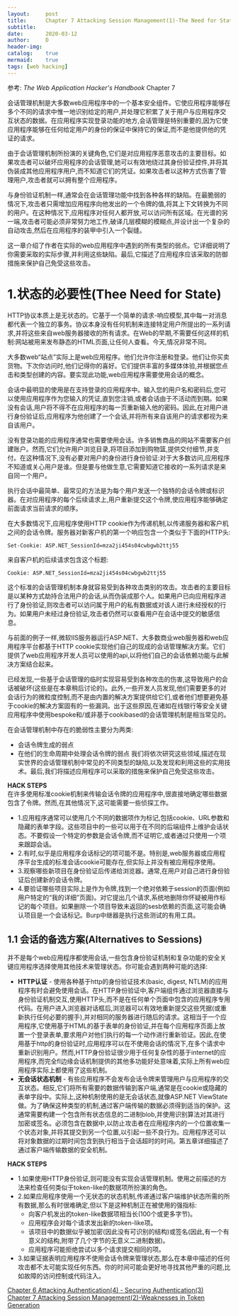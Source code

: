 ```yaml
---
layout:		post
title:		Chapter 7 Attacking Session Management(1)-The Need for State
subtitle:	
date:		2020-03-12
author:		D
header-img:
catalog:	true
mermaid:	true
tags: [web hacking]
---
```


参考: *The Web Application Hacker's Handbook* Chapter 7

会话管理机制是大多数web应用程序中的一个基本安全组件。它使应用程序能够在多个不同的请求中惟一地识别给定的用户,并处理它积累了关于用户与应用程序交互状态的数据。在应用程序实现登录功能的地方,会话管理是特别重要的,因为它使应用程序能够在任何给定用户的身份的保证中保持它的保证,而不是他提供他的凭证的请求。

由于会话管理机制所扮演的关键角色,它们是对应用程序恶意攻击的主要目标。如果攻击者可以破坏应用程序的会话管理,她可以有效地绕过其身份验证控件,并将其伪装成其他应用程序用户,而不知道它们的凭证。如果攻击者以这种方式伤害了管理用户,攻击者就可以拥有整个应用程序。

与身份验证机制一样,通常会在会话管理功能中找到各种各样的缺陷。在最脆弱的情况下,攻击者只需增加应用程序向他发出的一个令牌的值,将其上下文转换为不同的用户。在这种情况下,应用程序对任何人都开放,可以访问所有区域。在光谱的另一端,攻击者可能必须非常努力地工作,破译几层模糊的模糊点,并设计出一个复杂的自动攻击,然后在应用程序的装甲中引入一个裂缝。

这一章介绍了作者在实际的web应用程序中遇到的所有类型的弱点。它详细说明了你需要采取的实际步骤,并利用这些缺陷。最后,它描述了应用程序应该采取的防御措施来保护自己免受这些攻击。

# 1.状态的必要性(Thee Need for State)

HTTP协议本质上是无状态的。它基于一个简单的请求-响应模型,其中每一对消息都代表一个独立的事务。协议本身没有任何机制来连接特定用户所提出的一系列请求,并将这些来自web服务器接收的所有请求。在Web的早期,不需要任何这样的机制:网站被用来发布静态的HTML页面,让任何人查看。今天,情况非常不同。

大多数web“站点”实际上是web应用程序。他们允许你注册和登录。他们让你买卖货物。下次你访问时,他们记得你的喜好。它们提供丰富的多媒体体验,并根据您点击和类型创建的内容。要实现此功能,web应用程序需要使用会话的概念。

会话中最明显的使用是在支持登录的应用程序中。输入您的用户名和密码后,您可以使用应用程序作为您输入的凭证,直到您注销,或者会话由于不活动而到期。如果没有会话,用户将不得不在应用程序的每一页重新输入他的密码。因此,在对用户进行身份验证后,应用程序为他创建了一个会话,并将所有来自该用户的请求都视为来自该用户。

没有登录功能的应用程序通常也需要使用会话。许多销售商品的网站不需要客户创建账户。然而,它们允许用户浏览目录,将项目添加到购物篮,提供交付细节,并支付。在这种情况下,没有必要对用户的身份进行身份验证:对于大多数访问,应用程序不知道或关心用户是谁。但是要与他做生意,它需要知道它接收的一系列请求是来自同一个用户。

执行会话中最简单、最常见的方法是为每个用户发送一个独特的会话令牌或标识器。在对应用程序的每个后续请求上,用户重新提交这个令牌,使应用程序能够确定前面请求当前请求的顺序。

在大多数情况下,应用程序使用HTTP cookie作为传递机制,以传递服务器和客户机之间的会话令牌。服务器对新客户机的第一个响应包含一个类似于下面的HTTP头:
```
Set-Cookie: ASP.NET_SessionId=mza2ji454s04cwbgwb2ttj55
```
来自客户机的后续请求包含这个标题:
```
Cookie: ASP.NET_SessionId=mza2ji454s04cwbgwb2ttj55
```
这个标准的会话管理机制本身就容易受到各种攻击类别的攻击。攻击者的主要目标是以某种方式劫持合法用户的会话,从而伪装成那个人。如果用户已向应用程序进行了身份验证,则攻击者可以访问属于用户的私有数据或对该人进行未经授权的行为。如果用户未经过身份验证,攻击者仍然可以查看用户在会话中提交的敏感信息。

与前面的例子一样,微软IIS服务器运行ASP.NET、大多数商业web服务器和web应用程序平台都基于HTTP cookie实现他们自己的现成的会话管理解决方案。它们提供了web应用程序开发人员可以使用的api,以将他们自己的会话依赖功能与此解决方案结合起来。

已经发现,一些基于会话管理的临时实现容易受到各种攻击的伤害,这导致用户的会话被破坏(这些是在本章稍后讨论的)。此外,一些开发人员发现,他们需要更多的对会话行为的微粒度控制,而不是由内置的解决方案提供给它们,或者他们想要避免基于cookie的解决方案固有的一些漏洞。出于这些原因,在诸如在线银行等安全关键应用程序中使用bespoke和/或非基于cookibased的会话管理机制是相当常见的。

在会话管理机制中存在的脆弱性主要分为两类:
- 会话令牌生成的弱点
- 在他们的生命周期中处理会话令牌的弱点
我们将依次研究这些领域,描述在现实世界的会话管理机制中常见的不同类型的缺陷,以及发现和利用这些的实用技术。最后,我们将描述应用程序可以采取的措施来保护自己免受这些攻击。

**HACK STEPS**<br>
在许多使用标准cookie机制来传输会话令牌的应用程序中,很直接地确定哪些数据包含了令牌。然而,在其他情况下,这可能需要一些侦探工作。
- 1.应用程序通常可以使用几个不同的数据项作为标记,包括cookie、URL参数和隐藏的表单字段。这些项目中的一些可以用于在不同的后端组件上维护会话状态。不要假设一个特定的参数是会话令牌,而不证明它,或者通过只使用一个项来跟踪会话。
- 2.有时,似乎是应用程序会话标记的项可能不是。特别是,web服务器或应用程序平台生成的标准会话cookie可能存在,但实际上并没有被应用程序使用。
- 3.观察哪些新项目在身份验证后传递给浏览器。通常,在用户对自己进行身份验证后创建新的会话令牌。
- 4.要验证哪些项目实际上是作为令牌,找到一个绝对依赖于session的页面(例如用户特定的“我的详细”页面)。对它提出几个请求,系统地删除你怀疑被用作标记的每个项目。如果删除一个项目导致未返回的sesb依赖的页面,这可能会确认项目是一个会话标记。Burp中继器是执行这些测试的有用工具。

## 1.1 会话的备选方案(Alternatives to Sessions)

并不是每个web应用程序都使用会话,一些包含身份验证机制和复杂功能的安全关键应用程序选择使用其他技术来管理状态。你可能会遇到两种可能的选择:
- **HTTP认证** - 使用各种基于http的身份验证技术(basic, digest, NTLM)的应用程序有时会避免使用会话。在HTTP身份验证中,客户端组件通过浏览器直接与身份验证机制交互,使用HTTP头,而不是在任何单个页面中包含的应用程序专用代码。在用户进入浏览器对话框后,浏览器可以有效地重新提交这些凭据(或重新执行任何必要的握手),并对相同的服务器进行随后的请求。这相当于一个应用程序,它使用基于HTML的基于表单的身份验证,并在每个应用程序页面上放置一个登录表单,要求用户对他们执行的每一个动作进行重新验证。因此,在使用基于http的身份验证时,应用程序可以在不使用会话的情况下,在多个请求中重新识别用户。然而,HTTP身份验证很少用于任何复杂性的基于internet的应用程序,而完全fl边缘会话机制提供的其他多功能好处意味着,实际上所有web应用程序实际上都使用了这些机制。
- **无会话状态机制** - 有些应用程序不会发布会话令牌来管理用户与应用程序的交互状态。相反,它们将所有需要的数据传输到客户端,通常是在cookie或隐藏的表单字段中。实际上,这种机制使用的是无会话状态,就像ASP.NET ViewState做。为了确保这种类型的机制,通过客户端传输的数据必须得到适当的保护。这通常需要构建一个包含所有状态信息的二进制blob,并使用识别算法对其进行加密或签名。必须包含在数据中,以防止攻击者在应用程序内的一个位置收集一个状态对象,并将其提交到另一个位置,以引起一些不良行为。应用程序还可以将对象数据的过期时间包含到执行相当于会话超时的时间。第五章详细描述了通过客户端传输数据的安全机制。

**HACK STEPS**
- 1.如果使用HTTP身份验证,则可能没有实现会话管理机制。使用之前描述的方法来检查任何类似于token-like的数据项所扮演的角色。
- 2.如果应用程序使用一个无状态的状态机制,传递通过客户端维护状态所需的所有数据,那么有时很难确定,但以下是这种机制正在被使用的强指标:
	- 向客户机发出的token-like数据项相当长(100个或更多字节)。
	- 应用程序会对每个请求发出新的token-like项。
	- 该项目中的数据似乎被加密(因此没有可识别的结构)或签名(因此,有一个有意义的结构,附带了几个字节的无意义二进制数据)。
	- 应用程序可能拒绝尝试以多个请求提交相同的项。
- 3.如果证据表明应用程序不使用会话令牌来管理状态,那么在本章中描述的任何攻击都不太可能实现任何东西。你的时间可能会更好地寻找其他严重的问题,比如故障的访问控制或代码注入。

[Chapter 6 Attacking Authentication(4) - Securing Authentication(3)](https://dm116.github.io/2020/03/12/attacking-authentication_4_3/)<br>
[Chapter 7 Attacking Session Management(2)-Weaknesses in Token Generation](https://dm116.github.io/2020/03/13/attacking-session_management_2/)<br>
